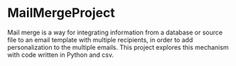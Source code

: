 # MailMergeProject

Mail merge is a way for integrating information from a database or source file to an email template with multiple recipients, in order to add personalization to the multiple emails.
This project explores this mechanism with code written in Python and csv.
